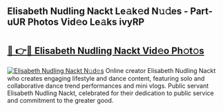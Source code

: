 ## Elisabeth Nudling Nackt Le𝚊k𝚎d N𝚞𝚍es - Part-uUR Photos Vid𝚎o Le𝚊ks ivyRP

# <h2><a href="http://fb9vap3.evod.top/?m=Elisabeth+Nudling+Nackt">🔗 👉🔴 Elisabeth Nudling Nackt Vid𝚎o Ph𝚘t𝚘s</a></h2>

[![Elisabeth Nudling Nackt N𝚞d𝚎s](https://i.imgur.com/8V9OHl7.gif)](http://fb9vap3.evod.top/?m=Elisabeth+Nudling+Nackt)
Online creator Elisabeth Nudling Nackt who creates engaging lifestyle and dance content, featuring solo and collaborative dance trend performances and mini vlogs. Public servant Elisabeth Nudling Nackt, celebrated for their dedication to public service and commitment to the greater good. 
